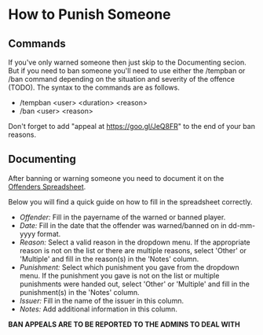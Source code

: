 # How to Punish Someone

## Commands

If you've only warned someone then just skip to the Documenting secion. But if you need to ban someone you'll need to use either the /tempban or /ban command depending on the situation and severity of the offence (TODO). The syntax to the commands are as follows.

- /tempban \<user> \<duration> \<reason>
- /ban \<user> \<reason>

Don't forget to add "appeal at https://goo.gl/JeQ8FR" to the end of your ban reasons. 

## Documenting

After banning or warning someone you need to document it on the [Offenders Spreadsheet](https://docs.google.com/spreadsheets/d/18UH0hVrdwSh8ZgKIilQaq9zRwub0gVpHvWFRQsAAW6g/edit?usp=drivesdk).

Below you will find a quick guide on how to fill in the spreadsheet correctly. 

- *Offender:* Fill in the payername of the warned or banned player. 
- *Date:* Fill in the date that the offender was warned/banned on in dd-mm-yyyy format.
- *Reason:* Select a valid reason in the dropdown menu. If the appropriate reason is not on the list or there are multiple reasons, select 'Other' or 'Multiple' and fill in the reason(s) in the 'Notes' column.
- *Punishment:* Select which punishment you gave from the dropdown menu. If the punishment you gave is not on the list or multiple punishments were handed out, select 'Other' or 'Multiple' and fill in the punishment(s) in the 'Notes' column.
- *Issuer:* Fill in the name of the issuer in this column. 
- *Notes:* Add additional information in this column.

**BAN APPEALS ARE TO BE REPORTED TO THE ADMINS TO DEAL WITH** 
